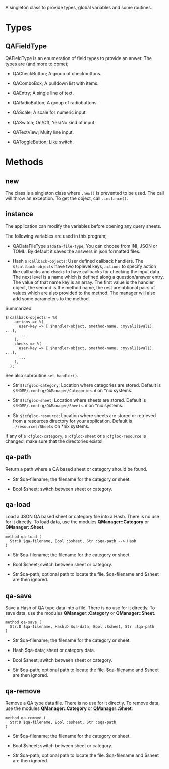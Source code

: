 A singleton class to provide types, global variables and some routines.

Types
=====

QAFieldType
-----------

QAFieldType is an enumeration of field types to provide an anwer. The types are (and more to come);

  * QACheckButton; A group of checkbuttons.

  * QAComboBox; A pulldown list with items.

  * QAEntry; A single line of text.

  * QARadioButton; A group of radiobuttons.

  * QAScale; A scale for numeric input.

  * QASwitch; On/Off, Yes/No kind of input.

  * QATextView; Multy line input.

  * QAToggleButton; Like switch.

Methods
=======

new
---

The class is a singleton class where `.new()` is prevented to be used. The call will throw an exception. To get the object, call `.instance()`.

instance
--------

The application can modify the variables before opening any query sheets.

The following variables are used in this program;

  * QADataFileType `$!data-file-type`; You can choose from INI, JSON or TOML. By default it saves the answers in json formatted files.

  * Hash `$!callback-objects`; User defined callback handlers. The `$!callback-objects` have two toplevel keys, `actions` to specify action like callbacks and `checks` to have callbacks for checking the input data. The next level is a name which is defined along a question/answer entry. The value of that name key is an array. The first value is the handler object, the second is the method name, the rest are obtional pairs of values which are also provided to the method. The manager will also add some parameters to the method.

Summarized

    $!callback-objects = %(
        actions => %(
          user-key => [ $handler-object, $method-name, :myval1($val1), ...],
          ...
        ),
        checks => %(
          user-key => [ $handler-object, $method-name, :myval1($val1), ...],
          ...
        ),
      );

See also subroutine `set-handler()`.

  * Str `$!cfgloc-category`; Location where categories are stored. Default is `$!HOME/.config/QAManager/Categories.d` on *nix systems.

  * Str `$!cfgloc-sheet`; Location where sheets are stored. Default is `$!HOME/.config/QAManager/Sheets.d` on *nix systems.

  * Str `$!cfgloc-resource`; Location where sheets are stored or retrieved from a resources directory for your application. Default is `./resources/Sheets` on *nix systems.

If any of `$!cfgloc-category`, `$!cfgloc-sheet` or `$!cfgloc-resource` is changed, make sure that the directories exists!

qa-path
-------

Return a path where a QA based sheet or category should be found.

  * Str $qa-filename; the filename for the category or sheet.

  * Bool $sheet; switch between sheet or category.

qa-load
-------

Load a JSON QA based sheet or category file into a Hash. There is no use for it directly. To load data, use the modules **QManager::Category** or **QManager::Sheet**.

    method qa-load (
      Str:D $qa-filename, Bool :$sheet, Str :$qa-path --> Hash
    )

  * Str $qa-filename; the filename for the category or sheet.

  * Bool $sheet; switch between sheet or category.

  * Str $qa-path; optional path to locate the file. $qa-filename and $sheet are then ignored.

qa-save
-------

Save a Hash of QA type data into a file. There is no use for it directly. To save data, use the modules **QManager::Category** or **QManager::Sheet**.

    method qa-save (
      Str:D $qa-filename, Hash:D $qa-data, Bool :$sheet, Str :$qa-path
    )

  * Str $qa-filename; the filename for the category or sheet.

  * Hash $qa-data; sheet or category data.

  * Bool $sheet; switch between sheet or category.

  * Str $qa-path; optional path to locate the file. $qa-filename and $sheet are then ignored.

qa-remove
---------

Remove a QA type data file. There is no use for it directly. To remove data, use the modules **QManager::Category** or **QManager::Sheet**.

    method qa-remove (
      Str:D $qa-filename, Bool :$sheet, Str :$qa-path
    )

  * Str $qa-filename; the filename for the category or sheet.

  * Bool $sheet; switch between sheet or category.

  * Str $qa-path; optional path to locate the file. $qa-filename and $sheet are then ignored.

